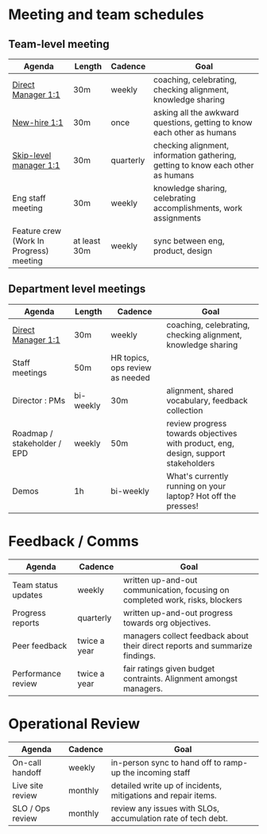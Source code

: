 # Meeting and team schedules

## Team-level meeting
| Agenda | Length | Cadence | Goal |
|---|---|---|---|
|[Direct Manager 1:1](1on1.md)|30m|weekly | coaching, celebrating, checking alignment, knowledge sharing|
|[New-hire 1:1](1on1_init.md)|30m|once| asking all the awkward questions, getting to know each other as humans|
|[Skip-level manager 1:1](1on1.md) | 30m | quarterly | checking alignment, information gathering, getting to know each other as humans|
| Eng staff meeting | 30m | weekly | knowledge sharing, celebrating accomplishments, work assignments |
|Feature crew (Work In Progress) meeting | at least 30m | weekly | sync between eng, product, design 

## Department level meetings

| Agenda | Length | Cadence | Goal |
|---|---|---|---|
|[Direct Manager 1:1](1on1.md)|30m|weekly | coaching, celebrating, checking alignment, knowledge sharing|
| Staff meetings | 50m | HR topics, ops review as needed
| Director : PMs | bi-weekly | 30m | alignment, shared vocabulary, feedback collection
| Roadmap / stakeholder / EPD | weekly | 50m | review progress towards objectives with product, eng, design, support stakeholders
| Demos | 1h | bi-weekly | What's currently running on your laptop? Hot off the presses!|


# Feedback / Comms 
| Agenda | Cadence | Goal |
|---|---|---
| Team status updates | weekly      | written up-and-out communication, focusing on completed work, risks, blockers
| Progress reports | quarterly      | written up-and-out progress towards org objectives. 
| Peer feedback | twice a year      | managers collect feedback about their direct reports and summarize findings.
| Performance review | twice a year | fair ratings given budget contraints. Alignment amongst managers. 

# Operational Review
| Agenda | Cadence | Goal |
|---|---|---
| On-call handoff | weekly | in-person sync to hand off to ramp-up the incoming staff
| Live site review | monthly | detailed write up of incidents, mitigations and repair items. 
| SLO / Ops review | monthly | review any issues with SLOs, accumulation rate of tech debt.
